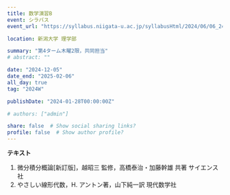 ```yaml
---
title: 数学演習B
event: シラバス
event_url: "https://syllabus.niigata-u.ac.jp/syllabusHtml/2024/06/06_244S0550_ja_JP.html"

location: 新潟大学 理学部

summary: "第4ターム木曜2限，共同担当"
# abstract: ""

date: "2024-12-05"
date_end: "2025-02-06"
all_day: true
tag: "2024W"

publishDate: "2024-01-28T00:00:00Z"

# authors: ["admin"]

share: false  # Show social sharing links?
profile: false  # Show author profile?
---
```

**テキスト**
1. 微分積分概論[新訂版]，越昭三 監修，高橋泰治・加藤幹雄 共著 サイエンス社
2. やさしい線形代数，H. アントン著，山下純一訳 現代数学社
